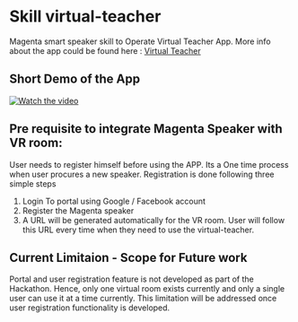 # Skill virtual-teacher

Magenta smart speaker skill to Operate Virtual Teacher App. More info about the app could be found here : [Virtual Teacher](https://remote-rhapsody-platform.hubraum.com/#/projects/5fbbd28663da71001b1d3f83)

## Short Demo of the App
[![Watch the video](https://res.cloudinary.com/ideation/image/upload/w_1920,c_fit,q_auto,f_auto,dpr_auto/ouqmyj3oy5klffsshhzr)](https://www.youtube.com/watch?v=mXDeAB8i0bo)

## Pre requisite to integrate Magenta Speaker with VR room:

User needs to register himself before using the APP. Its a One time process when user procures a new speaker. Registration is done following three simple steps

1) Login To portal using Google / Facebook account
2) Register the Magenta speaker 
3) A URL will be generated automatically for the VR room. 
User will follow this URL every time when they need to use the virtual-teacher.

## Current Limitaion - Scope for Future work
Portal and user registration feature is not developed as part of the Hackathon. Hence, only one virtual room exists currently and only a single user can use it at a time currently. This limitation will be addressed once user registration functionality is developed. 